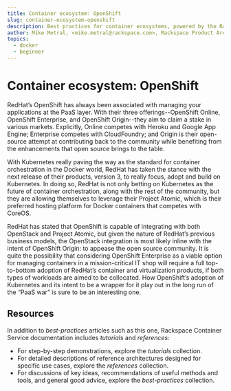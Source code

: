 ```yaml
---
title: Container ecosystem: OpenShift
slug: container-ecosystem-openshift
description: Best practices for container ecosystems, powered by the Rackspace Container Service
author: Mike Metral, <mike.metral@rackspace.com>, Rackspace Product Architect
topics:
  - docker
  - beginner
---
```


# Container ecosystem: OpenShift

RedHat’s OpenShift has always been associated with managing your
applications at the PaaS layer. With their three offerings--OpenShift
Online, OpenShift Enterprise, and OpenShift Origin--they aim to claim a
stake in various markets. Explicitly, Online competes with Heroku and
Google App Engine; Enterprise competes with CloudFoundry; and Origin is their
open-source attempt at contributing back to the community while
benefiting from the enhancements that open source brings to the table.

With Kubernetes really paving the way as the standard for container
orchestration in the Docker world, RedHat has taken the stance with
the next release of their products, version 3, to really focus, adopt
and build on Kubernetes. In doing so, RedHat is not only betting on
Kubernetes as the future of container orchestration, along with the
rest of the community, but they are allowing themselves to leverage
their Project Atomic, which is their preferred hosting platform for
Docker containers that competes with CoreOS.

RedHat has stated that OpenShift is capable of integrating with both
OpenStack and Project Atomic, but given the nature of RedHat’s
previous business models, the OpenStack integration is most likely
inline with the intent of OpenShift Origin: to appease the open source
community. It is quite the possibility that considering OpenShift
Enterprise as a viable option for managing containers in a
mission-critical IT shop will require a full top-to-bottom
adoption of RedHat’s container and virtualization products, if both
types of workloads are aimed to be collocated. How OpenShift’s
adoption of Kubernetes and its intent to be a wrapper for it play out
in the long run of the “PaaS war” is sure to be an interesting one.

## Resources

In addition to *best-practices* articles such as this one,
Rackspace Container Service documentation includes *tutorials* and *references*:

* For step-by-step demonstrations, explore the *tutorials* collection.
* For detailed descriptions of reference architectures designed
  for specific use cases,
  explore the *references* collection.
* For discussions of key ideas, recommendations of useful methods and tools, and
  general good advice, explore the *best-practices* collection.
